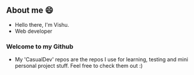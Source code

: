## About me 😄

- Hello there, I'm Vishu.
- Web developer

### Welcome to my Github
- My 'CasualDev' repos are the repos I use for learning, testing and mini personal project stuff. Feel free to check them out :)
